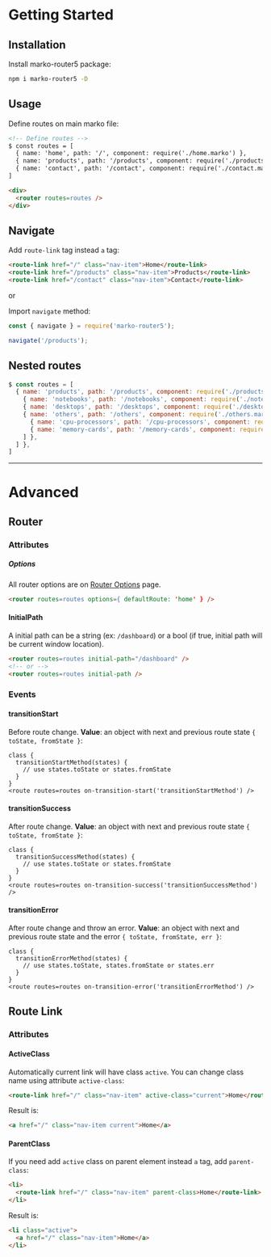 # Getting Started

## Installation

Install marko-router5 package:
```sh
npm i marko-router5 -D
```
## Usage

Define routes on main marko file:

```html
<!-- Define routes -->
$ const routes = [
  { name: 'home', path: '/', component: require('./home.marko') },
  { name: 'products', path: '/products', component: require('./products.marko') },
  { name: 'contact', path: '/contact', component: require('./contact.marko') },
]

<div>
  <router routes=routes />
</div>
```

## Navigate

Add `route-link` tag instead `a` tag:

```html
<route-link href="/" class="nav-item">Home</route-link>
<route-link href="/products" class="nav-item">Products</route-link>
<route-link href="/contact" class="nav-item">Contact</route-link>
```

or

Import `navigate` method:

```js
const { navigate } = require('marko-router5');

navigate('/products');
```

## Nested routes

```js
$ const routes = [
  { name: 'products', path: '/products', component: require('./products.marko'), children: [
    { name: 'notebooks', path: '/notebooks', component: require('./notebooks.marko') },
    { name: 'desktops', path: '/desktops', component: require('./desktops.marko') },
    { name: 'others', path: '/others', component: require('./others.marko'), children: [
      { name: 'cpu-processors', path: '/cpu-processors', component: require('./cpu-processors.marko') },
      { name: 'memory-cards', path: '/memory-cards', component: require('./memory-cards.marko') },
    ] },
  ] },
]
```

-----

# Advanced

## Router

### Attributes

##### Options
All router options are on [Router Options](https://router5.js.org/guides/router-options) page.

```html
<router routes=routes options={ defaultRoute: 'home' } />
```

#### InitialPath
A initial path can be a string (ex: `/dashboard`) or a bool (if true, initial path will be current window location).

```html
<router routes=routes initial-path="/dashboard" />
<!-- or -->
<router routes=routes initial-path />
```

### Events

#### transitionStart

Before route change. **Value**: an object with next and previous route state `{ toState, fromState }`:

```
class {
  transitionStartMethod(states) {
    // use states.toState or states.fromState
  }
}
<route routes=routes on-transition-start('transitionStartMethod') />
```

#### transitionSuccess

After route change. **Value**: an object with next and previous route state `{ toState, fromState }`:

```
class {
  transitionSuccessMethod(states) {
    // use states.toState or states.fromState
  }
}
<route routes=routes on-transition-success('transitionSuccessMethod') />
```

#### transitionError

After route change and throw an error. **Value**: an object with next and previous route state and the error `{ toState, fromState, err }`:

```
class {
  transitionErrorMethod(states) {
    // use states.toState, states.fromState or states.err
  }
}
<route routes=routes on-transition-error('transitionErrorMethod') />
```

## Route Link

### Attributes

#### ActiveClass
Automatically current link will have class `active`. You can change class name using attribute `active-class`:
```html
<route-link href="/" class="nav-item" active-class="current">Home</route-link>
```
Result is:
```html
<a href="/" class="nav-item current">Home</a>
```

#### ParentClass
If you need add `active` class on parent element instead `a` tag, add `parent-class`:
```html
<li>
  <route-link href="/" class="nav-item" parent-class>Home</route-link>
</li>
```
Result is:
```html
<li class="active">
  <a href="/" class="nav-item">Home</a>
</li>
```

